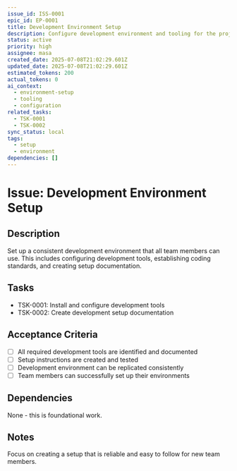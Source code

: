 ```yaml
---
issue_id: ISS-0001
epic_id: EP-0001
title: Development Environment Setup
description: Configure development environment and tooling for the project
status: active
priority: high
assignee: masa
created_date: 2025-07-08T21:02:29.601Z
updated_date: 2025-07-08T21:02:29.601Z
estimated_tokens: 200
actual_tokens: 0
ai_context:
  - environment-setup
  - tooling
  - configuration
related_tasks:
  - TSK-0001
  - TSK-0002
sync_status: local
tags:
  - setup
  - environment
dependencies: []
---
```


# Issue: Development Environment Setup

## Description
Set up a consistent development environment that all team members can use. This includes configuring development tools, establishing coding standards, and creating setup documentation.

## Tasks
- TSK-0001: Install and configure development tools
- TSK-0002: Create development setup documentation

## Acceptance Criteria
- [ ] All required development tools are identified and documented
- [ ] Setup instructions are created and tested
- [ ] Development environment can be replicated consistently
- [ ] Team members can successfully set up their environments

## Dependencies
None - this is foundational work.

## Notes
Focus on creating a setup that is reliable and easy to follow for new team members.
